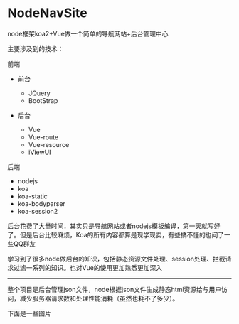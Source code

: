 # NodeNavSite
node框架koa2+Vue做一个简单的导航网站+后台管理中心

<p>主要涉及到的技术：</p>
<p>前端</p>
<ul>
  <li>
    <p>前台</p>
    <ul>
      <li>JQuery</li>
      <li>BootStrap</li>
    </ul>
  </li>
  <li>
    <p>后台</p>
    <ul>
      <li>Vue</li>
      <li>Vue-route</li>
      <li>Vue-resource</li>
      <li>iViewUI</li>
    </ul>
  </li>
</ul>
<p>后端</p>
<ul>
  <li>nodejs</li>
  <li>koa</li>
  <li>koa-static</li>
  <li>koa-bodyparser</li>
  <li>koa-session2</li>
</ul>
<p>后台花费了大量时间，其实只是导航网站或者nodejs模板编译，第一天就写好了。但是后台比较麻烦，Koa的所有内容都算是现学现卖，有些搞不懂的也问了一些QQ群友</p>
<p>学习到了很多node做后台的知识，包括静态资源文件处理、session处理、拦截请求过滤一系列的知识。也对Vue的使用更加熟悉更加深入</p>
<hr>
<p>整个项目是后台管理json文件，node根据json文件生成静态html资源给与用户访问，减少服务器请求数和处理性能消耗（虽然也耗不了多少）。</p>
<p>下面是一些图片</p>

